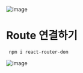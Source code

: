 ![image](https://github.com/understanding963852/react_basic/assets/60366769/bea3e87a-74a6-4ab8-875c-23d4e13907aa)

# Route 연결하기

     npm i react-router-dom
     
![image](https://github.com/understanding963852/react_basic/assets/60366769/76e4a951-85db-4fb9-98a2-28f154174688)


